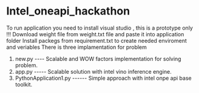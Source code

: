 # Intel_oneapi_hackathon
To run application you need to install visual studio , this is a prototype only !!!
Download weight file from weight.txt file and paste it into application folder 
Install packegs from requirement.txt to create needed enviroment and veriables
There is three implamentation for problem 
1. new.py ----  Scalable and WOW factors implementation for solving problem.
2. app.py -----  Scalable solution with intel vino inference engine.
3. PythonApplication1.py ------ Simple approach with intel onpe api base toolkit.
